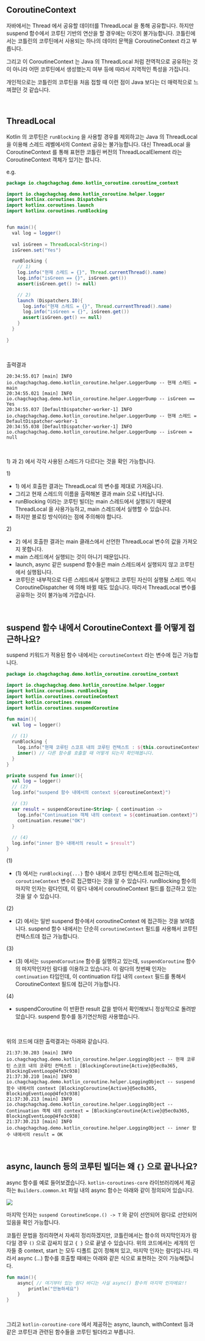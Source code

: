 ## CoroutineContext

자바에서는 Thread 에서 공유할 데이터를 ThreadLocal 을 통해 공유합니다. 하지만 suspend 함수에서 코루틴 기반의 연산을 할 경우에는 이것이 불가능합니다. 코틀린에서는 코틀린의 코루틴에서 사용되는 하나의 데이터 문맥을 CoroutineContext 라고 부릅니다.<br/>

그리고 이 CoroutineContext 는 Java 의 ThreadLocal 처럼 전역적으로 공유하는 것이 아니라 어떤 코루틴에서 생성했는지 여부 등에 따라서 지역적인 특성을 가집니다. <br/>

개인적으로는 코틀린의 코루틴을 처음 접할 때 이런 점이 Java 보다는 더 매력적으로 느껴졌던 것 같습니다. <br/>

<br/>



## ThreadLocal

Kotlin 의 코루틴은 `runBlocking` 을 사용할 경우를 제외하고는  Java 의 ThreadLocal 을 이용해 스레드 레벨에서의 Context 공유는 불가능합니다. 대신 ThreadLocal 을 CoroutineContext 를 통해 표현한 코틀린 버전의 ThreadLocalElement 라는 CoroutineContext 객체가 있기는 합니다.<br/>

e.g.

```java
package io.chagchagchag.demo.kotlin_coroutine.coroutine_context

import io.chagchagchag.demo.kotlin_coroutine.helper.logger
import kotlinx.coroutines.Dispatchers
import kotlinx.coroutines.launch
import kotlinx.coroutines.runBlocking


fun main(){
  val log = logger()
  
  val isGreen = ThreadLocal<String>()
  isGreen.set("Yes")

  runBlocking {
    // 1)
    log.info("현재 스레드 = {}", Thread.currentThread().name)
    log.info("isGreen == {}", isGreen.get())
    assert(isGreen.get() != null)

    // 2)
    launch (Dispatchers.IO){
      log.info("현재 스레드 = {}", Thread.currentThread().name)
      log.info("isGreen = {}", isGreen.get())
      assert(isGreen.get() == null)
    }
  }
  
}
```

<br/>



출력결과

```plain
20:34:55.017 [main] INFO io.chagchagchag.demo.kotlin_coroutine.helper.LoggerDump -- 현재 스레드 = main
20:34:55.021 [main] INFO io.chagchagchag.demo.kotlin_coroutine.helper.LoggerDump -- isGreen == Yes
20:34:55.037 [DefaultDispatcher-worker-1] INFO io.chagchagchag.demo.kotlin_coroutine.helper.LoggerDump -- 현재 스레드 = DefaultDispatcher-worker-1
20:34:55.038 [DefaultDispatcher-worker-1] INFO io.chagchagchag.demo.kotlin_coroutine.helper.LoggerDump -- isGreen = null
```

<br/>

1\) 과 2\) 에서 각각 사용된 스레드가 다르다는 것을 확인 가능합니다.<br/>



1\) 

- 1\) 에서 호출한 결과는 ThreadLocal 의 변수를 제대로 가져옵니다.
- 그리고 현재 스레드의 이름을 출력해본 결과 main 으로 나타납니다.
- runBlocking 이라는 코루틴 빌더는 main 스레드에서 실행되기 때문에 ThreadLocal 을 사용가능하고, main 스레드에서 실행할 수 있습니다.
- 하지만 블로킹 방식이라는 점에 주의해야 합니다.

2\) 

- 2\) 에서 호출한 결과는 main 클래스에서 선언한 ThreadLocal 변수의 값을 가져오지 못합니다.
- main 스레드에서 실행되는 것이 아니기 때문입니다.
- launch, async 같은 suspend 함수들은 main 스레드에서 실행되지 않고 코루틴에서 실행됩니다.
- 코루틴은 내부적으로 다른 스레드에서 실행되고 코루틴 자신이 실행될 스레드 역시 CoroutineDispatcher 에 의해 바뀔 때도 있습니다. 따라서 ThreadLocal 변수를 공유하는 것이 불가능에 가깝습니다.

<br/>



## suspend 함수 내에서 CoroutineContext 를 어떻게 접근하나요?

suspend 키워드가 적용된 함수 내에서는 `coroutineContext` 라는 변수에 접근 가능합니다.<br/>

```kotlin
package io.chagchagchag.demo.kotlin_coroutine.coroutine_context

import io.chagchagchag.demo.kotlin_coroutine.helper.logger
import kotlinx.coroutines.runBlocking
import kotlin.coroutines.coroutineContext
import kotlin.coroutines.resume
import kotlin.coroutines.suspendCoroutine

fun main(){
  val log = logger()
    
  // (1)
  runBlocking {
    log.info("현재 코루틴 스코프 내의 코루틴 컨텍스트 : ${this.coroutineContext}")
    inner() // 다른 함수를 호출할 때 어떻게 되는지 확인해봅니다.
  }
}

private suspend fun inner(){
  val log = logger()
  // (2)
  log.info("suspend 함수 내에서의 context ${coroutineContext}")

  // (3)
  var result = suspendCoroutine<String> { continuation ->
    log.info("Continuation 객체 내의 context = ${continuation.context}")
    continuation.resume("OK")
  }
    
  // (4)
  log.info("inner 함수 내애서의 result = $result")
}
```



(1)

- (1) 에서는 `runBlocking{...}` 함수 내에서 코루틴 컨텍스트에 접근하는데, `coroutineContext` 변수로 접근했다는 것을 알 수 있습니다. runBlocking 함수의 마지막 인자는 람다인데, 이 람다 내에서 coroutineContext 필드를 접근하고 있는 것을 알 수 있습니다.

(2)

- (2) 에서는 일반 suspend 함수에서 coroutineContext 에 접근하는 것을 보여줍니다. suspend 함수 내에서는 단순히 `coroutineContext` 필드를 사용해서 코루틴 컨텍스트데 접근 가능합니다.

(3)

- (3) 에서는 `suspendCoroutine` 함수를 실행하고 있는데, `suspendCoroutine` 함수의 마지막인자인 람다를 이용하고 있습니다. 이 람다의 첫번째 인자는 `continuation` 타입인데, 이 continuation 타입 내의 `context` 필드를 통해서 CoroutineContext 필드에 접근이 가능합니다.

(4)

- suspendCoroutine 이 반환한 result 값을 받아서 확인해보니 정상적으로 돌려받았습니다. suspend 함수를 동기연산처럼 사용했습니다.

<br/>



위의 코드에 대한 출력결과는 아래와 같습니다.

```plain
21:37:30.203 [main] INFO io.chagchagchag.demo.kotlin_coroutine.helper.LoggingObject -- 현재 코루틴 스코프 내의 코루틴 컨텍스트 : [BlockingCoroutine{Active}@5ec0a365, BlockingEventLoop@4fe3c938]
21:37:30.210 [main] INFO io.chagchagchag.demo.kotlin_coroutine.helper.LoggingObject -- suspend 함수 내에서의 context [BlockingCoroutine{Active}@5ec0a365, BlockingEventLoop@4fe3c938]
21:37:30.213 [main] INFO io.chagchagchag.demo.kotlin_coroutine.helper.LoggingObject -- Continuation 객체 내의 context = [BlockingCoroutine{Active}@5ec0a365, BlockingEventLoop@4fe3c938]
21:37:30.213 [main] INFO io.chagchagchag.demo.kotlin_coroutine.helper.LoggingObject -- inner 함수 내애서의 result = OK
```

<br/>



## async, launch 등의 코루틴 빌더는 왜 `{}` 으로 끝나나요?

async 함수를 예로 들어보겠습니다. `kotlin-coroutines-core` 라이브러리에서 제공하는  `Builders.common.kt` 파일 내의 async 함수는 아래와 같이 정의되어 있습니다.

![](./img/what-is-coroutine-context/async.png)

마지막 인자는 `suspend CoroutineScope.() -> T` 와 같이 선언되어 람다로 선언되어 있음을 확인 가능합니다.<br/>

코틀린 문법을 정리하면서 자세히 정리하겠지만, 코틀린에서는 함수의 마지막인자가 람다일 경우 `()` 으로 감싸지 않고 `{ }` 으로 끝낼 수 있습니다. 위의 코드에서는 세개의 인자들 중 context, start 는 모두 디폴트 값이 정해져 있고, 마지막 인자는 람다입니다. 따라서 async (...) 함수를 호출할 때에는  아래와 같은 식으로 표현하는 것이 가능해집니다.

```kotlin
fun main(){
    async{ // 여기부터 있는 람다 바디는 사실 async() 함수의 마지막 인자에요!!
        println("안뇽하세요")
    }
}
```

<br/>



그리고 `kotlin-coroutine-core` 에서 제공하는 async, launch, withContext 등과 같은 코루틴과 관련된 함수들을 코루틴 빌더라고 부릅니다.<br/>

<br/>





